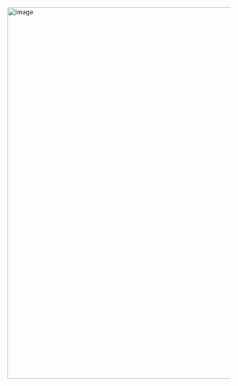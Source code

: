 <img width="1919" height="839" alt="image" src="https://github.com/user-attachments/assets/2fe0e4e5-2261-4e8c-b752-6218b5fbced1" />
